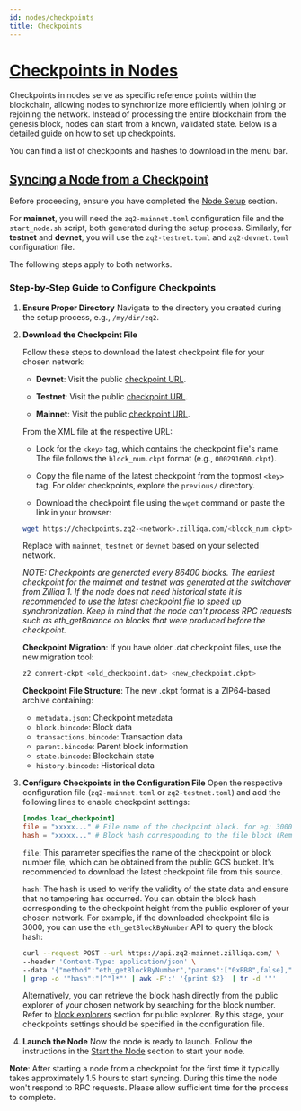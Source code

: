 ```yaml
---
id: nodes/checkpoints
title: Checkpoints
---
```


# [Checkpoints in Nodes](#checkpoints-in-nodes)

Checkpoints in nodes serve as specific reference points within the blockchain, allowing nodes to synchronize more efficiently when joining or rejoining the network. Instead of processing the entire blockchain from the genesis block, nodes can start from a known, validated state. Below is a detailed guide on how to set up checkpoints.

You can find a list of checkpoints and hashes to download in the menu bar.

## [Syncing a Node from a Checkpoint](#syncing-a-node-from-a-checkpoint)

Before proceeding, ensure you have completed the [Node Setup](../nodes/node.md#setting-up-your-node) section.

For **mainnet**, you will need the `zq2-mainnet.toml` configuration file and the `start_node.sh` script, both generated during the setup process. Similarly, for **testnet** and **devnet**, you will use the `zq2-testnet.toml` and `zq2-devnet.toml` configuration file.

The following steps apply to both networks.

### Step-by-Step Guide to Configure Checkpoints

1. **Ensure Proper Directory**
   Navigate to the directory you created during the setup process, e.g., `/my/dir/zq2`.

2. **Download the Checkpoint File**

   Follow these steps to download the latest checkpoint file for your chosen network:

   - **Devnet**:
     Visit the public [checkpoint URL](https://checkpoints.zq2-devnet.zilliqa.com).

   - **Testnet**:
     Visit the public [checkpoint URL](https://checkpoints.testnet.zilliqa.com).

   - **Mainnet**:
     Visit the public [checkpoint URL](https://checkpoints.zilliqa.com).

   From the XML file at the respective URL:

   - Look for the `<key>` tag, which contains the checkpoint file's name. The file follows the `block_num.ckpt` format (e.g., `000291600.ckpt`).

   - Copy the file name of the latest checkpoint from the topmost `<key>` tag. For older checkpoints, explore the `previous/` directory.

   - Download the checkpoint file using the `wget` command or paste the link in your browser:

   ```bash
   wget https://checkpoints.zq2-<network>.zilliqa.com/<block_num.ckpt>
   ```

   Replace <network> with `mainnet`, `testnet` or `devnet` based on your selected network.

   _NOTE: Checkpoints are generated every 86400 blocks. The earliest checkpoint for the mainnet and testnet was generated at the switchover from Zilliqa 1. If the node does not need historical state it is recommended to use the latest checkpoint file to speed up synchronization. Keep in mind that the node can't process RPC requests such as eth_getBalance on blocks that were produced before the checkpoint._

   **Checkpoint Migration**:
   If you have older .dat checkpoint files, use the new migration tool:
   ```bash
   z2 convert-ckpt <old_checkpoint.dat> <new_checkpoint.ckpt>
   ```

   **Checkpoint File Structure**:
   The new .ckpt format is a ZIP64-based archive containing:
   - `metadata.json`: Checkpoint metadata
   - `block.bincode`: Block data
   - `transactions.bincode`: Transaction data
   - `parent.bincode`: Parent block information
   - `state.bincode`: Blockchain state
   - `history.bincode`: Historical data

3. **Configure Checkpoints in the Configuration File**
   Open the respective configuration file (`zq2-mainnet.toml` or `zq2-testnet.toml`) and add the following lines to enable checkpoint settings:
   ```toml
   [nodes.load_checkpoint]
   file = "xxxxx..." # File name of the checkpoint block. for eg: 3000.ckpt
   hash = "xxxxx..." # Block hash corresponding to the file block (Remove '0x' prefix from hash if present)
   ```

   `file`: This parameter specifies the name of the checkpoint or block number file, which
   can be obtained from the public GCS bucket. It's recommended to download the latest checkpoint
   file from this source.

   `hash`: The hash is used to verify the validity of the state data and ensure that no
   tampering has occurred. You can obtain the block hash corresponding to the checkpoint height from the
   public explorer of your chosen network. For example, if the downloaded
   checkpoint file is 3000, you can use the `eth_getBlockByNumber` API to query the block hash:

   ```bash
   curl --request POST --url https://api.zq2-mainnet.zilliqa.com/ \
   --header 'Content-Type: application/json' \
   --data '{"method":"eth_getBlockByNumber","params":["0xBB8",false],"id":1,"jsonrpc":"2.0"}' \
   | grep -o '"hash":"[^"]*"' | awk -F':' '{print $2}' | tr -d '"'
   ```
   Alternatively, you can retrieve the block hash directly from the public explorer of your chosen network by searching for the block number.
   Refer to [block explorers](../endpoints.md#block-explorer) section for public explorer.
   By this stage, your checkpoints settings should be specified in the configuration file.

4. **Launch the Node**
   Now the node is ready to launch. Follow the instructions in the [Start the Node](../nodes/node.md#starting-your-node) section to start your node.

**Note**: After starting a node from a checkpoint for the first time it typically takes approximately 1.5 hours to start syncing. During this time the node won't respond to RPC requests. Please allow sufficient time for the process to complete.